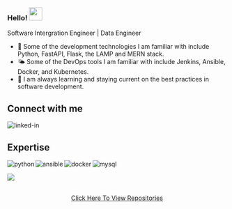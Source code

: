 ### Hello! <img src="https://raw.githubusercontent.com/MartinHeinz/MartinHeinz/master/wave.gif" width="30" height="30px">

Software Intergration Engineer | Data Engineer

- 🔭 Some of the development technologies I am familiar with include Python, FastAPI, Flask, the LAMP and MERN stack.
- 🌤️ Some of the DevOps tools I am familiar with include Jenkins, Ansible, Docker, and Kubernetes.
- 🌱 I am always learning and staying current on the best practices in software development.

## Connect with me

[<img align="left" alt="linked-in" src="https://img.shields.io/badge/linkedin-%230077B5.svg?&style=for-the-badge&logo=linkedin&logoColor=white" />](https://www.linkedin.com/in/jahmaul-holmes/)
<br>
## Expertise
<img align="left" alt="python" src="https://img.shields.io/badge/Python-3776AB?style=for-the-badge&logo=python&logoColor=yellow" />

<img align="left" alt="ansible" src="https://img.shields.io/badge/Ansible-E00?logo=ansible&logoColor=fff&style=for-the-badge" />

<img align="left" alt="docker" src="https://img.shields.io/badge/Docker-2496ED?logo=docker&logoColor=fff&style=for-the-badge" />

<img align="left" alt="mysql" src="https://img.shields.io/badge/MySQL-4479A1?logo=mysql&logoColor=fff&style=for-the-badge" /><br/>

<a href="https://github.com/jholmes16">
  <img align="center" src="https://github-readme-stats.vercel.app/api/top-langs/?username=jholmes16&theme=blue-green" />
</a>

<!-- For Grade to show <a href="https://github.com/jholmes16/">
  <img align="center" src="https://github-readme-stats.vercel.app/api?username=jholmes16&count_private=true&hide=contribs,stars,issues&theme=blue-green" />
</a> -->

<p align="center">
<a href="https://github.com/jholmes16/"><br />
Click Here To View Repositories
</a>
</p>



